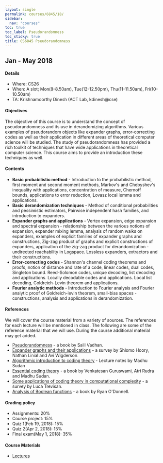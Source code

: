 ```yaml
---
layout: single
permalink: courses/6845/18/
sidebar:
  nav: "courses"
toc: true
toc_label: Pseudorandomness
toc_sticky: true
title: CS6845 Pseudorandomness
---
```


## Jan - May 2018

#### Details
- Where: CS26
- When: A slot; Mon(8-8.50am), Tue(12-12.50pm), Thu(11-11.50am), Fri(10-10.50am)
- TA: Krishnamoorthy Dinesh (ACT Lab, kdinesh@cse)

#### Objectives
The objective of this course is to understand the concept of pseudorandomness and its use in derandomizing algorithms. Various examples of pseudorandom objects like expander graphs, error-correcting codes as well as their application in different areas of theoretical computer science will be studied. The study of pseudorandomness has provided a rich toolkit of techniques that have wide applications in theoretical computer science. This course aims to provide an introduction these techniques as well.

#### Contents

- **Basic probabilistic method** - Introduction to the probabilistic method, first moment and second moment methods, Markov's and Chebyshev's inequality with applications, concentration of measure, Chernoff bounds, applications to error reduction, Lovasz local lemma and applications.
- **Basic derandomization techniques** - Method of conditional probabilities and pessimistic estimators, Pairwise independent hash families, and introduction to expanders.
- **Expander graphs and applications** - Vertex expansion, edge expansion and spectral expansion - relationship between the various notions of expansion, expander mixing lemma, analysis of random walks on expanders, examples of explicit families of expander graphs and constructions, Zig-zag product of graphs and explicit constructions of expanders, application of the zig-zag product for derandomization - undirected reachability in Logspace. Lossless expanders, extractors and their constructions.
- **Error-correcting codes** - Shannon's channel coding theorems and proofs, notion of distance and rate of a code, linear codes, dual codes, Singleton bound. Reed-Solomon codes, unique decoding, list decoding and applications. Locally decodable codes and applications. Local list decoding, Goldreich-Levin theorem and applications.
- **Fourier analytic methods** -  Introduction to Fourier analysis and Fourier analytic proof of Goldreich-levin theorem,  small-bias spaces - constructions, analysis and applications in derandomization.

#### References
We will cover the course material from a variety of sources. The references for each lecture will be mentioned in class. The following are some of the reference material that we will use. During the course additional material may get added.

- [Pseudorandomness](http://people.seas.harvard.edu/~salil/pseudorandomness/) - a book by Salil Vadhan.
- [Expander graphs and their applications](http://www.cs.huji.ac.il/~nati/PAPERS/expander_survey.pdf) - a survey by Shlomo Hoory, Nathan Linial and Avi Wigderson.
- [Algorithmic introduction to coding theory](http://people.csail.mit.edu/madhu/FT01/) - Lecture notes by Madhu Sudan
- [Essential coding theory](https://www.cse.buffalo.edu/faculty/atri/courses/coding-theory/book/index.html) - a book by Venkatesan Guruswami, Atri Rudra and Madhu Sudan.
- [Some applications of coding theory in computational complexity](https://people.eecs.berkeley.edu/~luca/pubs/codingsurvey.pdf) - a survey by Luca Trevisan.
- [Analysis of Boolean functions](http://www.contrib.andrew.cmu.edu/~ryanod/) - a book by Ryan O'Donnell.

#### Grading policy
- Assignments: 20%
- Course project: 15%
- Quiz 1(Feb 19, 2018): 15%
- Quiz 2(Apr 2, 2018): 15%
- Final exam(May 1, 2018): 35%

#### Course Materials
 - [Lectures]()
